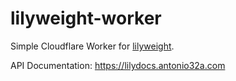 # lilyweight-worker
Simple Cloudflare Worker for [lilyweight](https://github.com/Antonio32A/lilyweight).

API Documentation: https://lilydocs.antonio32a.com